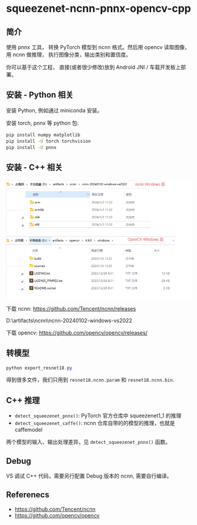 # squeezenet-ncnn-pnnx-opencv-cpp

## 简介

使用 pnnx 工具， 转换 PyTorch 模型到 ncnn 格式。然后用 opencv 读取图像， 用 ncnn 做推理， 执行图像分类，输出类别和置信度。

你可以基于这个工程， 直接(或者很少修改)放到 Android JNI / 车载开发板上部署。

## 安装 - Python 相关

安装 Python, 例如通过 miniconda 安装。

安装 torch, pnnx 等 python 包:

```bash
pip install numpy matplotlib
pip install -U torch torchvision
pip install -U pnnx
```

## 安装 - C++ 相关

![](cpp_packages.png)

下载 ncnn: https://github.com/Tencent/ncnn/releases

D:\artifacts\ncnn\ncnn-20240102-windows-vs2022

下载 opencv: https://github.com/opencv/opencv/releases/

## 转模型

```powershell
python export_resnet18.py
```

得到很多文件，我们只用到 `resnet18.ncnn.param` 和 `resnet18.ncnn.bin`.

## C++ 推理

- `detect_squeezenet_pnnx()`: PyTorch 官方仓库中 squeezenet1_1 的推理
- `detect_squeezenet_caffe()`: ncnn 仓库自带的的模型的推理，也就是 caffemodel

两个模型的输入、输出处理差异，见 `detect_squeezenet_pnnx()` 函数。

## Debug

VS 调试 C++ 代码，需要另行配置 Debug 版本的 ncnn, 需要自行编译。

## Referenecs

- https://github.com/Tencent/ncnn
- https://github.com/opencv/opencv
